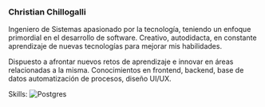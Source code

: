 ### Christian Chillogalli

Ingeniero de Sistemas apasionado por la tecnología, teniendo un enfoque primordial en el desarrollo de software. Creativo, autodidacta, en constante aprendizaje de nuevas tecnologías para mejorar mis habilidades.

Dispuesto a afrontar nuevos retos de aprendizaje e innovar en áreas relacionadas a la misma. Conocimientos en frontend, backend, base de datos automatización de procesos, diseño UI/UX.

Skills:
![Postgres](https://img.shields.io/badge/postgres-%23316192.svg?style=for-the-badge&logo=postgresql&logoColor=white)
